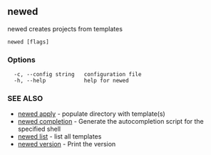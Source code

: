 ## newed

newed creates projects from templates

```
newed [flags]
```

### Options

```
  -c, --config string   configuration file
  -h, --help            help for newed
```

### SEE ALSO

* [newed apply](newed_apply.md)	 - populate directory with template(s)
* [newed completion](newed_completion.md)	 - Generate the autocompletion script for the specified shell
* [newed list](newed_list.md)	 - list all templates
* [newed version](newed_version.md)	 - Print the version

